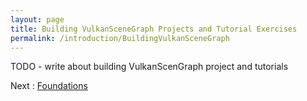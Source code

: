 ```yaml
---
layout: page
title: Building VulkanSceneGraph Projects and Tutorial Exercises
permalink: /introduction/BuildingVulkanSceneGraph
---
```


TODO - write about building VulkanScenGraph project and tutorials

Next : [Foundations](foundations.md)
